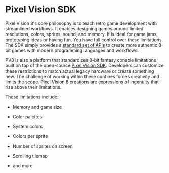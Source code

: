# Pixel Vision SDK

Pixel Vision 8's core philosophy is to teach retro game development with streamlined workflows. It enables designing games around limited resolutions, colors, sprites, sound, and memory. It is ideal for game jams, prototyping ideas or having fun. You have full control over these limitations. The SDK simply provides a [standard set of APIs](https://docs.google.com/document/d/1-HeQnHR8hp8GC_gudwFoi4-ipwM7TI1MyZ1g86QLZUg/edit#) to create more authentic 8-bit games with modern programming languages and workflows.

PV8 is also a platform that standardizes 8-bit fantasy console limitations built on top of the open-source [Pixel Vision SDK](http://pixelvisionsdk.com). Developers can customize these restrictions to match actual legacy hardware or create something new. The challenge of working within these confines forces creativity and limits the scope. Pixel Vision 8 creations are expressions of ingenuity that rise above their limitations. 

These limitations include:

* Memory and game size

* Color palettes 

* System colors

* Colors per sprite

* Number of sprites on screen

* Scrolling tilemap

* and more


